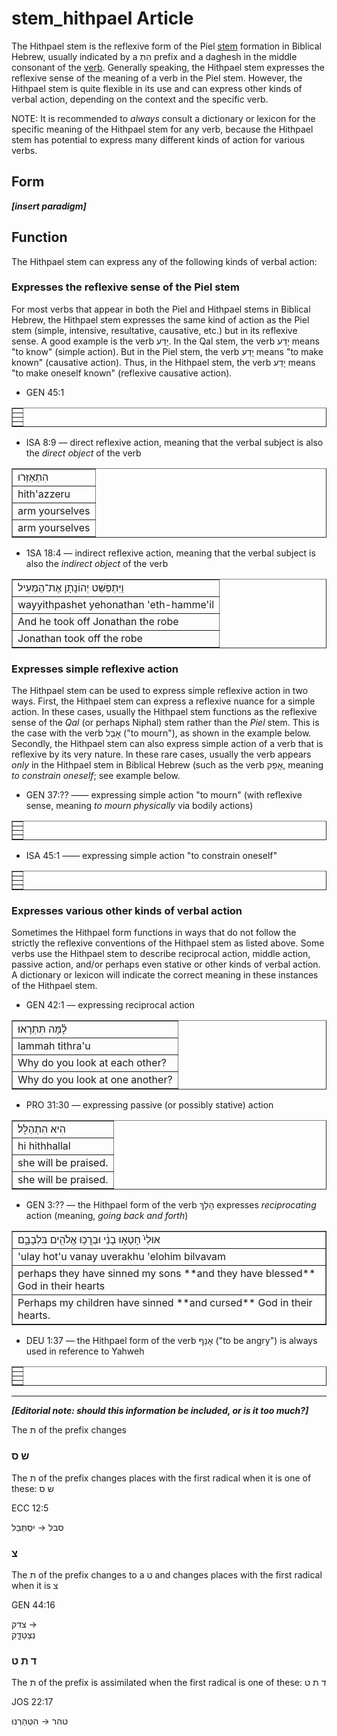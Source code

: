 # stem_hithpael Article

The Hithpael stem is the reflexive form of the Piel [stem](https://git.door43.org/Door43/en-uhg/src/master/content/stem/02.md) formation in Biblical Hebrew, usually indicated by a הִתְ prefix and a daghesh in the middle consonant of the [verb](https://git.door43.org/Door43/en-uhg/src/master/content/verb/02.md). Generally speaking, the Hithpael stem expresses the reflexive sense of the meaning of a verb in the Piel stem. However, the Hithpael stem is quite flexible in its use and can express other kinds of verbal action, depending on the context and the specific verb.

NOTE: It is recommended to *always* consult a dictionary or lexicon for the specific meaning of the Hithpael stem for any verb, because the Hithpael stem has potential to express many different kinds of action for various verbs.

## Form

***[insert paradigm]***

## Function

The Hithpael stem can express any of the following kinds of verbal action:

### Expresses the reflexive sense of the Piel stem
For most verbs that appear in both the Piel and Hithpael stems in Biblical Hebrew, the Hithpael stem expresses the same kind of action as the Piel stem (simple, intensive, resultative, causative, etc.) but in its reflexive sense.  A good example is the verb יָדַע.  In the Qal stem, the verb יָדַע means "to know" (simple action).  But in the Piel stem, the verb יָדַע means "to make known" (causative action).  Thus, in the Hithpael stem, the verb יָדַע means "to make oneself known" (reflexive causative action).

* GEN 45:1
<table border="1" class="docutils">
<colgroup>
<col width="100%" />
</colgroup>
<tbody valign="top">
<tr class="row-odd"><td></td>
</tr>
<tr class="row-even"><td></td>
</tr>
<tr class="row-odd"><td></td>
</tr>
<tr class="row-even"><td></td>
</tr>
</tbody>
</table>

* ISA 8:9 –– direct reflexive action, meaning that the verbal subject is also the *direct object* of the verb 
<table border="1" class="docutils">
<colgroup>
<col width="100%" />
</colgroup>
<tbody valign="top">
<tr class="row-odd"><td>הִתְאַזְּרוּ</td>
</tr>
<tr class="row-even"><td>hith'azzeru</td>
</tr>
<tr class="row-odd"><td>arm yourselves</td>
</tr>
<tr class="row-even"><td>arm yourselves</td>
</tr>
</tbody>
</table>

* 1SA 18:4 –– indirect reflexive action, meaning that the verbal subject is also the *indirect object* of the verb
<table border="1" class="docutils">
<colgroup>
<col width="100%" />
</colgroup>
<tbody valign="top">
<tr class="row-odd"><td>וַיִּתְפַּשֵּׁט יְהוֹנָתָן אֶת־הַמְּעִיל</td>
</tr>
<tr class="row-even"><td>wayyithpashet yehonathan 'eth-hamme'il</td>
</tr>
<tr class="row-odd"><td>And he took off Jonathan the robe</td>
</tr>
<tr class="row-even"><td>Jonathan took off the robe</td>
</tr>
</tbody>
</table>

### Expresses simple reflexive action
The Hithpael stem can be used to express simple reflexive action in two ways. First, the Hithpael stem can express a reflexive nuance for a simple action.  In these cases, usually the Hithpael stem functions as the reflexive sense of the *Qal* (or perhaps Niphal) stem rather than the *Piel* stem.  This is the case with the verb אָבַל ("to mourn"), as shown in the example below.  Secondly, the Hithpael stem can also express simple action of a verb that is reflexive by its very nature.  In these rare cases, usually the verb appears *only* in the Hithpael stem in Biblical Hebrew (such as the verb אָפַק, meaning *to constrain oneself*; see example below.

* GEN 37:?? —— expressing simple action "to mourn" (with reflexive sense, meaning *to mourn physically* via bodily actions)
<table border="1" class="docutils">
<colgroup>
<col width="100%" />
</colgroup>
<tbody valign="top">
<tr class="row-odd"><td></td>
</tr>
<tr class="row-even"><td></td>
</tr>
<tr class="row-odd"><td></td>
</tr>
<tr class="row-even"><td></td>
</tr>
</tbody>
</table>

* ISA 45:1 —— expressing simple action "to constrain oneself"
<table border="1" class="docutils">
<colgroup>
<col width="100%" />
</colgroup>
<tbody valign="top">
<tr class="row-odd"><td></td>
</tr>
<tr class="row-even"><td></td>
</tr>
<tr class="row-odd"><td></td>
</tr>
<tr class="row-even"><td></td>
</tr>
</tbody>
</table>



### Expresses various other kinds of verbal action
Sometimes the Hithpael form functions in ways that do not follow the strictly the reflexive conventions of the Hithpael stem as listed above. Some verbs use the Hithpael stem to describe reciprocal action, middle action, passive action, and/or perhaps even stative or other kinds of verbal action. A dictionary or lexicon will indicate the correct meaning in these instances of the Hithpael stem. 

* GEN 42:1 –– expressing reciprocal action
<table border="1" class="docutils">
<colgroup>
<col width="100%" />
</colgroup>
<tbody valign="top">
<tr class="row-odd"><td>לָ֫מָּה תִּתְרָאוּ׃</td>
</tr>
<tr class="row-even"><td>lammah tithra'u</td>
</tr>
<tr class="row-odd"><td>Why do you look at each other?</td>
</tr>
<tr class="row-even"><td>Why do you look at one another?</td>
</tr>
</tbody>
</table>

* PRO 31:30 –– expressing passive (or possibly stative) action
<table border="1" class="docutils">
<colgroup>
<col width="100%" />
</colgroup>
<tbody valign="top">
<tr class="row-odd"><td>הִיא הִתְהַלָּל׃</td>
</tr>
<tr class="row-even"><td>hi hithhallal</td>
</tr>
<tr class="row-odd"><td>she will be praised.</td>
</tr>
<tr class="row-even"><td>she will be praised.</td>
</tr>
</tbody>
</table>

* GEN 3:?? –– the Hithpael form of the verb הָלַךְ expresses *reciprocating* action (meaning, *going back and forth*)
<table border="1" class="docutils">
<colgroup>
<col width="100%" />
</colgroup>
<tbody valign="top">
<tr class="row-odd"><td>אוּלַי֙ חָטְא֣וּ בָנַ֔י וּבֵרֲכ֥וּ אֱלֹהִ֖ים בִּלְבָבָ֑ם</td>
</tr>
<tr class="row-even"><td>'ulay hot'u vanay uverakhu 'elohim bilvavam</td>
</tr>
<tr class="row-odd"><td>perhaps they have sinned my sons **and they have blessed** God in their hearts</td>
</tr>
<tr class="row-even"><td>Perhaps my children have sinned **and cursed** God in their hearts.</td>
</tr>
</tbody>
</table>

* DEU 1:37 –– the Hithpael form of the verb אָנַף ("to be angry") is always used in reference to Yahweh
<table border="1" class="docutils">
<colgroup>
<col width="100%" />
</colgroup>
<tbody valign="top">
<tr class="row-odd"><td></td>
</tr>
<tr class="row-even"><td></td>
</tr>
<tr class="row-odd"><td></td>
</tr>
<tr class="row-even"><td></td>
</tr>
</tbody>
</table> 

------------------------------
***[Editorial note: should this information be included, or is it too much?]***

The ת of the prefix changes 

### ש ס

The ת of the prefix changes places with the first radical when it is one of these: ש ס

ECC 12:5

סבל → 
יִסְתַּבֵּל

### צ

The ת of the prefix changes to a ט and changes places with the first radical when it is צ

GEN 44:16

צדק	→ 	
נִצְטַדָּ֑ק

### ד ת ט

The ת of the prefix is assimilated when the first radical is one of these: ד ת ט

JOS 22:17

טהר → 
הִטַּהַרְנוּ
